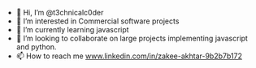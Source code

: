 - 👋 Hi, I’m @t3chnicalc0der
- 👀 I’m interested in Commercial software projects
- 🌱 I’m currently learning javascript
- 💞️ I’m looking to collaborate on large projects implementing javascript and python.
- 📫 How to reach me  www.linkedin.com/in/zakee-akhtar-9b2b7b172

<!---
t3chnicalc0der/t3chnicalc0der is a ✨ special ✨ repository because its `README.md` (this file) appears on your GitHub profile.
You can click the Preview link to take a look at your changes.
--->
